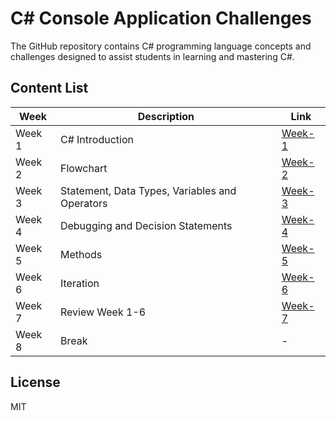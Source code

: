 # C# Console Application Challenges

The GitHub repository contains C# programming language concepts and challenges designed to assist students in learning and mastering C#.

## Content List

| Week | Description | Link 
| ------ | ------ | ------ |
| Week 1 | C# Introduction | [Week-1](https://github.com/BuenoIT/csharp-console-challenges/tree/main/Week_1)|
| Week 2 | Flowchart | [Week-2](https://github.com/BuenoIT/csharp-console-challenges/tree/main/Week_2)|
| Week 3 | Statement, Data Types, Variables and Operators | [Week-3](https://github.com/BuenoIT/csharp-console-challenges/tree/main/Week_3)|
| Week 4 | Debugging and Decision Statements | [Week-4](https://github.com/BuenoIT/csharp-console-challenges/tree/main/Week_4)|
| Week 5 | Methods | [Week-5](https://github.com/BuenoIT/csharp-console-challenges/tree/main/Week_5)|
| Week 6 | Iteration | [Week-6](https://github.com/BuenoIT/csharp-console-challenges/tree/main/Week_6)|
| Week 7 | Review Week 1-6 | [Week-7](https://github.com/BuenoIT/csharp-console-challenges/tree/main/Week_7)|
| Week 8 | Break | - |


## License

MIT

